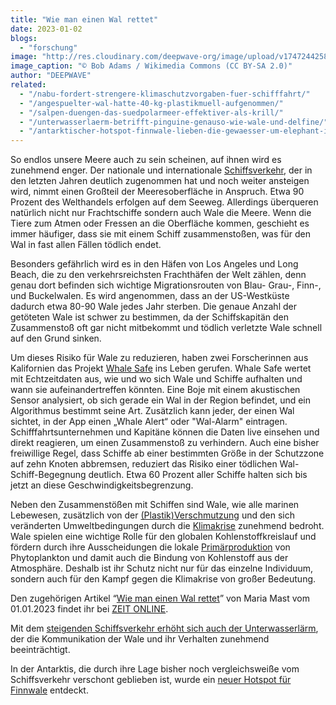 ```yaml
---
title: "Wie man einen Wal rettet"
date: 2023-01-02
blogs: 
  - "forschung"
image: "http://res.cloudinary.com/deepwave-org/image/upload/v1747244258/deepwave.org/Breaching_Southern_Right_whale_with_tanker_11341899566.jpg"
image_caption: "© Bob Adams / Wikimedia Commons (CC BY-SA 2.0)"
author: "DEEPWAVE"
related: 
  - "/nabu-fordert-strengere-klimaschutzvorgaben-fuer-schifffahrt/"
  - "/angespuelter-wal-hatte-40-kg-plastikmuell-aufgenommen/"
  - "/salpen-duengen-das-suedpolarmeer-effektiver-als-krill/"
  - "/unterwasserlaerm-betrifft-pinguine-genauso-wie-wale-und-delfine/"
  - "/antarktischer-hotspot-finnwale-lieben-die-gewaesser-um-elephant-island/"
---
```


So endlos unsere Meere auch zu sein scheinen, auf ihnen wird es zunehmend enger. Der nationale und internationale [Schiffsverkehr](https://www.deepwave.org/nabu-fordert-strengere-klimaschutzvorgaben-fuer-schifffahrt/), der in den letzten Jahren deutlich zugenommen hat und noch weiter ansteigen wird, nimmt einen Großteil der Meeresoberfläche in Anspruch. Etwa 90 Prozent des Welthandels erfolgen auf dem Seeweg. Allerdings überqueren natürlich nicht nur Frachtschiffe sondern auch Wale die Meere. Wenn die Tiere zum Atmen oder Fressen an die Oberfläche kommen, geschieht es immer häufiger, dass sie mit einem Schiff zusammenstoßen, was für den Wal in fast allen Fällen tödlich endet.

Besonders gefährlich wird es in den Häfen von Los Angeles und Long Beach, die zu den verkehrsreichsten Frachthäfen der Welt zählen, denn genau dort befinden sich wichtige Migrationsrouten von Blau- Grau-, Finn-, und Buckelwalen. Es wird angenommen, dass an der US-Westküste dadurch etwa 80-90 Wale jedes Jahr sterben. Die genaue Anzahl der getöteten Wale ist schwer zu bestimmen, da der Schiffskapitän den Zusammenstoß oft gar nicht mitbekommt und tödlich verletzte Wale schnell auf den Grund sinken.

Um dieses Risiko für Wale zu reduzieren, haben zwei Forscherinnen aus Kalifornien das Projekt [Whale Safe](https://whalesafe.com/) ins Leben gerufen. Whale Safe wertet mit Echtzeitdaten aus, wie und wo sich Wale und Schiffe aufhalten und wann sie aufeinandertreffen könnten. Eine Boje mit einem akustischen Sensor analysiert, ob sich gerade ein Wal in der Region befindet, und ein Algorithmus bestimmt seine Art. Zusätzlich kann jeder, der einen Wal sichtet, in der App einen „Whale Alert“ oder "Wal-Alarm" eintragen. Schifffahrtsunternehmen und Kapitäne können die Daten live einsehen und direkt reagieren, um einen Zusammenstoß zu verhindern. Auch eine bisher freiwillige Regel, dass Schiffe ab einer bestimmten Größe in der Schutzzone auf zehn Knoten abbremsen, reduziert das Risiko einer tödlichen Wal-Schiff-Begegnung deutlich. Etwa 60 Prozent aller Schiffe halten sich bis jetzt an diese Geschwindigkeitsbegrenzung.

Neben den Zusammenstößen mit Schiffen sind Wale, wie alle marinen Lebewesen, zusätzlich von der [(Plastik)Verschmutzung](https://www.deepwave.org/angespuelter-wal-hatte-40-kg-plastikmuell-aufgenommen/) und den sich veränderten Umweltbedingungen durch die [Klimakrise](https://www.deepwave.org/die-ozeane/klimawandel/) zunehmend bedroht. Wale spielen eine wichtige Rolle für den globalen Kohlenstoffkreislauf und fördern durch ihre Ausscheidungen die lokale [Primärproduktion](https://www.deepwave.org/salpen-duengen-das-suedpolarmeer-effektiver-als-krill/) von Phytoplankton und damit auch die Bindung von Kohlenstoff aus der Atmosphäre. Deshalb ist ihr Schutz nicht nur für das einzelne Individuum, sondern auch für den Kampf gegen die Klimakrise von großer Bedeutung.

Den zugehörigen Artikel “[Wie man einen Wal rettet](https://www.zeit.de/wissen/2022-12/walschutz-rettung-schiffsverkehr-kollision-ozeane)” von Maria Mast vom 01.01.2023 findet ihr bei [ZEIT ONLINE](https://www.zeit.de/index).

Mit dem [steigenden Schiffsverkehr erhöht sich auch der Unterwasserlärm](https://www.deepwave.org/unterwasserlaerm-betrifft-pinguine-genauso-wie-wale-und-delfine/), der die Kommunikation der Wale und ihr Verhalten zunehmend beeinträchtigt.

In der Antarktis, die durch ihre Lage bisher noch vergleichsweiße vom Schiffsverkehr verschont geblieben ist, wurde ein [neuer Hotspot für Finnwale](https://www.deepwave.org/antarktischer-hotspot-finnwale-lieben-die-gewaesser-um-elephant-island/) entdeckt.
